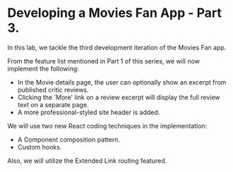 # Developing a Movies Fan App - Part 3.

In this lab, we tackle the third development iteration of the Movies Fan app. 

From the feature list mentioned in Part 1 of this series, we will now implement the following:

+ In the Movie details page, the user can optionally show an excerpt from published critic reviews.
+ Clicking the 'More' link on a review excerpt will display the full review text on a separate page.
+ A more professional-styled site header is added.

We will use two new React coding techniques in the implementation:

+ A Component composition pattern.
+ Custom hooks.

Also, we will utilize the Extended Link routing featured.

